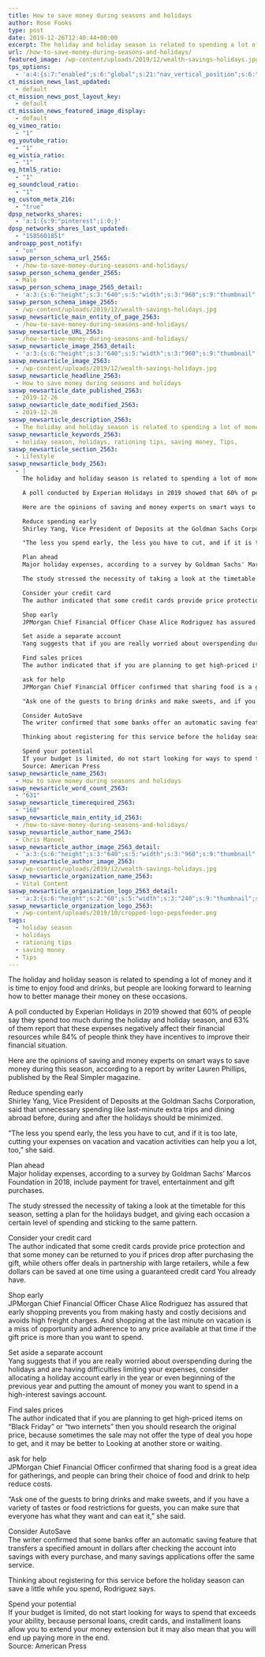 ```yaml
---
title: How to save money during seasons and holidays
author: Rose Fooks
type: post
date: 2019-12-26T12:40:44+00:00
excerpt: The holiday and holiday season is related to spending a lot of money and it is time to enjoy food and drinks, but people are looking forward to learning how to better manage their money on these occasions.
url: /how-to-save-money-during-seasons-and-holidays/
featured_image: /wp-content/uploads/2019/12/wealth-savings-holidays.jpg
tps_options:
  - 'a:4:{s:7:"enabled";s:6:"global";s:21:"nav_vertical_position";s:6:"global";s:23:"nav_hide_on_first_slide";b:0;s:23:"slide_loading_mechanism";s:6:"global";}'
ct_mission_news_last_updated:
  - default
ct_mission_news_post_layout_key:
  - default
ct_mission_news_featured_image_display:
  - default
eg_vimeo_ratio:
  - "1"
eg_youtube_ratio:
  - "1"
eg_wistia_ratio:
  - "1"
eg_html5_ratio:
  - "1"
eg_soundcloud_ratio:
  - "1"
eg_custom_meta_216:
  - "true"
dpsp_networks_shares:
  - 'a:1:{s:9:"pinterest";i:0;}'
dpsp_networks_shares_last_updated:
  - "1585601851"
androapp_post_notify:
  - "on"
saswp_person_schema_url_2565:
  - /how-to-save-money-during-seasons-and-holidays/
saswp_person_schema_gender_2565:
  - Male
saswp_person_schema_image_2565_detail:
  - 'a:3:{s:6:"height";s:3:"640";s:5:"width";s:3:"960";s:9:"thumbnail";s:82:"/wp-content/uploads/2019/12/wealth-savings-holidays.jpg";}'
saswp_person_schema_image_2565:
  - /wp-content/uploads/2019/12/wealth-savings-holidays.jpg
saswp_newsarticle_main_entity_of_page_2563:
  - /how-to-save-money-during-seasons-and-holidays/
saswp_newsarticle_URL_2563:
  - /how-to-save-money-during-seasons-and-holidays/
saswp_newsarticle_image_2563_detail:
  - 'a:3:{s:6:"height";s:3:"640";s:5:"width";s:3:"960";s:9:"thumbnail";s:82:"/wp-content/uploads/2019/12/wealth-savings-holidays.jpg";}'
saswp_newsarticle_image_2563:
  - /wp-content/uploads/2019/12/wealth-savings-holidays.jpg
saswp_newsarticle_headline_2563:
  - How to save money during seasons and holidays
saswp_newsarticle_date_published_2563:
  - 2019-12-26
saswp_newsarticle_date_modified_2563:
  - 2019-12-26
saswp_newsarticle_description_2563:
  - The holiday and holiday season is related to spending a lot of money and it is time to enjoy food and drinks, but people are looking forward to learning how to better manage their money on these occasions.
saswp_newsarticle_keywords_2563:
  - holiday season, holidays, rationing tips, saving money, Tips,
saswp_newsarticle_section_2563:
  - Lifestyle
saswp_newsarticle_body_2563:
  - |
    The holiday and holiday season is related to spending a lot of money and it is time to enjoy food and drinks, but people are looking forward to learning how to better manage their money on these occasions.

    A poll conducted by Experian Holidays in 2019 showed that 60% of people say they spend too much during the holiday and holiday season, and 63% of them report that these expenses negatively affect their financial resources while 84% of people think they have incentives to improve their financial situation.

    Here are the opinions of saving and money experts on smart ways to save money during this season, according to a report by writer Lauren Phillips, published by the Real Simpler magazine.

    Reduce spending early
    Shirley Yang, Vice President of Deposits at the Goldman Sachs Corporation, said that unnecessary spending like last-minute extra trips and dining abroad before, during and after the holidays should be minimized.

    "The less you spend early, the less you have to cut, and if it is too late, cutting your expenses on vacation and vacation activities can help you a lot, too," she said.

    Plan ahead
    Major holiday expenses, according to a survey by Goldman Sachs' Marcos Foundation in 2018, include payment for travel, entertainment and gift purchases.

    The study stressed the necessity of taking a look at the timetable for this season, setting a plan for the holidays budget, and giving each occasion a certain level of spending and sticking to the same pattern.

    Consider your credit card
    The author indicated that some credit cards provide price protection and that some money can be returned to you if prices drop after purchasing the gift, while others offer deals in partnership with large retailers, while a few dollars can be saved at one time using a guaranteed credit card You already have.

    Shop early
    JPMorgan Chief Financial Officer Chase Alice Rodriguez has assured that early shopping prevents you from making hasty and costly decisions and avoids high freight charges. And shopping at the last minute on vacation is a miss of opportunity and adherence to any price available at that time if the gift price is more than you want to spend.

    Set aside a separate account
    Yang suggests that if you are really worried about overspending during the holidays and are having difficulties limiting your expenses, consider allocating a holiday account early in the year or even beginning of the previous year and putting the amount of money you want to spend in a high-interest savings account.

    Find sales prices
    The author indicated that if you are planning to get high-priced items on “Black Friday” or “two internets” then you should research the original price, because sometimes the sale may not offer the type of deal you hope to get, and it may be better to Looking at another store or waiting.

    ask for help
    JPMorgan Chief Financial Officer confirmed that sharing food is a great idea for gatherings, and people can bring their choice of food and drink to help reduce costs.

    "Ask one of the guests to bring drinks and make sweets, and if you have a variety of tastes or food restrictions for guests, you can make sure that everyone has what they want and can eat it," she said.

    Consider AutoSave
    The writer confirmed that some banks offer an automatic saving feature that transfers a specified amount in dollars after checking the account into savings with every purchase, and many savings applications offer the same service.

    Thinking about registering for this service before the holiday season can save a little while you spend, Rodriguez says.

    Spend your potential
    If your budget is limited, do not start looking for ways to spend that exceeds your ability, because personal loans, credit cards, and installment loans allow you to extend your money extension but it may also mean that you will end up paying more in the end.
    Source: American Press
saswp_newsarticle_name_2563:
  - How to save money during seasons and holidays
saswp_newsarticle_word_count_2563:
  - "631"
saswp_newsarticle_timerequired_2563:
  - "168"
saswp_newsarticle_main_entity_id_2563:
  - /how-to-save-money-during-seasons-and-holidays/
saswp_newsarticle_author_name_2563:
  - Chris Manoel
saswp_newsarticle_author_image_2563_detail:
  - 'a:3:{s:6:"height";s:3:"640";s:5:"width";s:3:"960";s:9:"thumbnail";s:82:"/wp-content/uploads/2019/12/wealth-savings-holidays.jpg";}'
saswp_newsarticle_author_image_2563:
  - /wp-content/uploads/2019/12/wealth-savings-holidays.jpg
saswp_newsarticle_organization_name_2563:
  - Vital Content
saswp_newsarticle_organization_logo_2563_detail:
  - 'a:3:{s:6:"height";s:2:"60";s:5:"width";s:3:"240";s:9:"thumbnail";s:82:"/wp-content/uploads/2019/10/cropped-logo-pepsfeeder.png";}'
saswp_newsarticle_organization_logo_2563:
  - /wp-content/uploads/2019/10/cropped-logo-pepsfeeder.png
tags:
  - holiday season
  - holidays
  - rationing tips
  - saving money
  - Tips
---
```


The holiday and holiday season is related to spending a lot of money and it is time to enjoy food and drinks, but people are looking forward to learning how to better manage their money on these occasions.

A poll conducted by Experian Holidays in 2019 showed that 60% of people say they spend too much during the holiday and holiday season, and 63% of them report that these expenses negatively affect their financial resources while 84% of people think they have incentives to improve their financial situation.

Here are the opinions of saving and money experts on smart ways to save money during this season, according to a report by writer Lauren Phillips, published by the Real Simpler magazine.

Reduce spending early  
Shirley Yang, Vice President of Deposits at the Goldman Sachs Corporation, said that unnecessary spending like last-minute extra trips and dining abroad before, during and after the holidays should be minimized.

&#8220;The less you spend early, the less you have to cut, and if it is too late, cutting your expenses on vacation and vacation activities can help you a lot, too,&#8221; she said.

Plan ahead  
Major holiday expenses, according to a survey by Goldman Sachs&#8217; Marcos Foundation in 2018, include payment for travel, entertainment and gift purchases.

The study stressed the necessity of taking a look at the timetable for this season, setting a plan for the holidays budget, and giving each occasion a certain level of spending and sticking to the same pattern.

Consider your credit card  
The author indicated that some credit cards provide price protection and that some money can be returned to you if prices drop after purchasing the gift, while others offer deals in partnership with large retailers, while a few dollars can be saved at one time using a guaranteed credit card You already have.

Shop early  
JPMorgan Chief Financial Officer Chase Alice Rodriguez has assured that early shopping prevents you from making hasty and costly decisions and avoids high freight charges. And shopping at the last minute on vacation is a miss of opportunity and adherence to any price available at that time if the gift price is more than you want to spend.

Set aside a separate account  
Yang suggests that if you are really worried about overspending during the holidays and are having difficulties limiting your expenses, consider allocating a holiday account early in the year or even beginning of the previous year and putting the amount of money you want to spend in a high-interest savings account.

Find sales prices  
The author indicated that if you are planning to get high-priced items on “Black Friday” or “two internets” then you should research the original price, because sometimes the sale may not offer the type of deal you hope to get, and it may be better to Looking at another store or waiting.

ask for help  
JPMorgan Chief Financial Officer confirmed that sharing food is a great idea for gatherings, and people can bring their choice of food and drink to help reduce costs.

&#8220;Ask one of the guests to bring drinks and make sweets, and if you have a variety of tastes or food restrictions for guests, you can make sure that everyone has what they want and can eat it,&#8221; she said.

Consider AutoSave  
The writer confirmed that some banks offer an automatic saving feature that transfers a specified amount in dollars after checking the account into savings with every purchase, and many savings applications offer the same service.

Thinking about registering for this service before the holiday season can save a little while you spend, Rodriguez says.

Spend your potential  
If your budget is limited, do not start looking for ways to spend that exceeds your ability, because personal loans, credit cards, and installment loans allow you to extend your money extension but it may also mean that you will end up paying more in the end.  
Source: American Press
